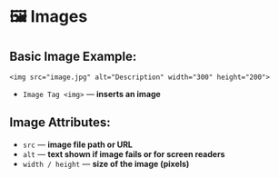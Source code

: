 # 🖼️ Images

## Basic Image Example:
    <img src="image.jpg" alt="Description" width="300" height="200">

- `Image Tag <img>` — **inserts an image**
## Image Attributes:

- `src` — **image file path or URL**
- `alt` — **text shown if image fails or for screen readers**
- `width / height` — **size of the image (pixels)**
